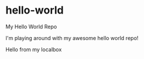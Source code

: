 hello-world
===========

My Hello World Repo

I'm playing around with my awesome hello world repo!

Hello from my localbox
